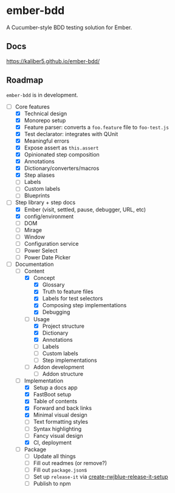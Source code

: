 ember-bdd
=========

A Cucumber-style BDD testing solution for Ember.



Docs
----

https://kaliber5.github.io/ember-bdd/



Roadmap
-------

`ember-bdd` is in development.

* [ ] Core features
  * [x] Technical design
  * [x] Monorepo setup
  * [x] Feature parser: converts a `foo.feature` file to `foo-test.js`
  * [x] Test declarator: integrates with QUnit
  * [x] Meaningful errors
  * [x] Expose assert as `this.assert`
  * [x] Opinionated step composition
  * [x] Annotations
  * [x] Dictionary/converters/macros
  * [x] Step aliases
  * [ ] Labels
  * [ ] Custom labels
  * [ ] Blueprints
* [ ] Step library + step docs
  * [x] Ember (visit, settled, pause, debugger, URL, etc)
  * [x] config/environment
  * [ ] DOM
  * [ ] Mirage
  * [ ] Window
  * [ ] Configuration service
  * [ ] Power Select
  * [ ] Power Date Picker
* [ ] Documentation
  * [ ] Content
    * [x] Concept
      * [x] Glossary
      * [x] Truth to feature files
      * [x] Labels for test selectors 
      * [x] Composing step implementations
      * [x] Debugging
    * [ ] Usage
      * [x] Project structure
      * [x] Dictionary
      * [x] Annotations
      * [ ] Labels
      * [ ] Custom labels
      * [ ] Step implementations
    * [ ] Addon development
      * [ ] Addon structure 
  * [ ] Implementation
    * [x] Setup a docs app
    * [x] FastBoot setup 
    * [x] Table of contents
    * [x] Forward and back links
    * [x] Minimal visual design
    * [ ] Text formatting styles
    * [ ] Syntax highlighting
    * [ ] Fancy visual design
    * [x] CI, deployment
  * [ ] Package
    * [ ] Update all things
    * [ ] Fill out readmes (or remove?)
    * [ ] Fill out `package.json`s
    * [ ] Set up `release-it` via [create-rwjblue-release-it-setup](https://github.com/rwjblue/create-rwjblue-release-it-setup)
    * [ ] Publish to npm
